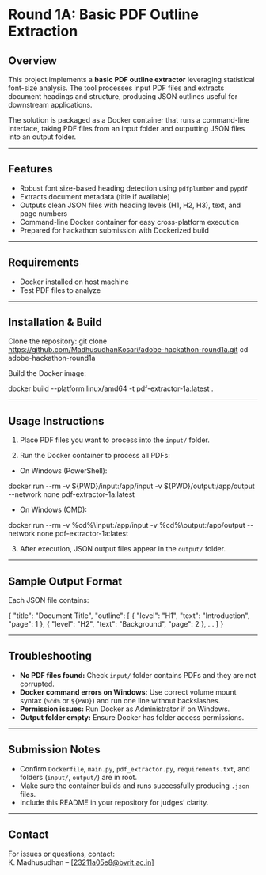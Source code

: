 # Round 1A: Basic PDF Outline Extraction

## Overview

This project implements a **basic PDF outline extractor** leveraging statistical font-size analysis. The tool processes input PDF files and extracts document headings and structure, producing JSON outlines useful for downstream applications.

The solution is packaged as a Docker container that runs a command-line interface, taking PDF files from an input folder and outputting JSON files into an output folder.

---

## Features

- Robust font size-based heading detection using `pdfplumber` and `pypdf`  
- Extracts document metadata (title if available)  
- Outputs clean JSON files with heading levels (H1, H2, H3), text, and page numbers  
- Command-line Docker container for easy cross-platform execution  
- Prepared for hackathon submission with Dockerized build

---

## Requirements

- Docker installed on host machine  
- Test PDF files to analyze

---

## Installation & Build

Clone the repository:
git clone https://github.com/MadhusudhanKosari/adobe-hackathon-round1a.git
cd adobe-hackathon-round1a

Build the Docker image:

docker build --platform linux/amd64 -t pdf-extractor-1a:latest .

---

## Usage Instructions

1. Place PDF files you want to process into the `input/` folder.

2. Run the Docker container to process all PDFs:

- On Windows (PowerShell):

docker run --rm -v ${PWD}/input:/app/input -v ${PWD}/output:/app/output --network none pdf-extractor-1a:latest


- On Windows (CMD):

docker run --rm -v %cd%\input:/app/input -v %cd%\output:/app/output --network none pdf-extractor-1a:latest

3. After execution, JSON output files appear in the `output/` folder.

---

## Sample Output Format

Each JSON file contains:

{
"title": "Document Title",
"outline": [
{ "level": "H1", "text": "Introduction", "page": 1 },
{ "level": "H2", "text": "Background", "page": 2 },
...
]
}

---

## Troubleshooting

- **No PDF files found:** Check `input/` folder contains PDFs and they are not corrupted.
- **Docker command errors on Windows:** Use correct volume mount syntax (`%cd%` or `${PWD}`) and run one line without backslashes.
- **Permission issues:** Run Docker as Administrator if on Windows.
- **Output folder empty:** Ensure Docker has folder access permissions.

---

## Submission Notes

- Confirm `Dockerfile`, `main.py`, `pdf_extractor.py`, `requirements.txt`, and folders (`input/`, `output/`) are in root.
- Make sure the container builds and runs successfully producing `.json` files.
- Include this README in your repository for judges’ clarity.

---

## Contact

For issues or questions, contact:  
K. Madhusudhan – [23211a05e8@bvrit.ac.in]


